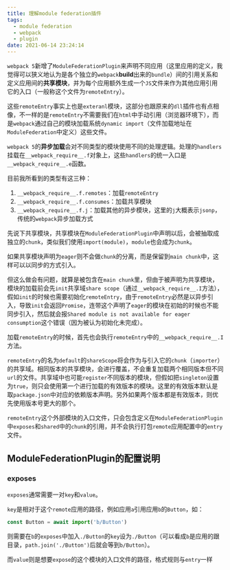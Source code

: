 ```yaml
---
title: 理解module federation插件
tags:
  - module federation
  - webpack
  - plugin
date: 2021-06-14 23:24:14
---
```

`webpack 5`新增了`ModuleFederationPlugin`来声明不同应用（这里应用的定义，我觉得可以狭义地认为是各个独立的`webpack`**build**出来的`bundle`）间的引用关系和定义应用间的**共享模块**，并为每个应用额外生成一个`JS`文件来作为其他应用引用它的入口（一般称这个文件为`remoteEntry`）。

这些`remoteEntry`事实上也是`exteranl`模块，这部分也跟原来的`dll`插件也有点相像，不一样的是`remoteEntry`不需要我们在`html`中手动引用（浏览器环境下），而是`webpack`通过自己的模块加载系统`dynamic import`（文件加载地址在`ModuleFederation`中定义）这些文件。

`webpack 5`的**异步加载**会对不同类型的模块使用不同的处理逻辑。处理的`handlers`挂载在`__webpack_require__.f`对象上，这些`handlers`的统一入口是`__webpack_require__.e`函数。

目前我所看到的类型有这三种：

1. `__webpack_require__.f.remotes`：加载`remoteEntry`
2. `__webpack_require__.f.consumes`：加载共享模块
3. `__webpack_require__.f.j`：加载其他的异步模块，这里的`j`大概表示`jsonp`，传统的`webpack`异步加载方式

先说下共享模块，共享模块在`ModuleFederationPlugin`中声明以后，会被抽取成独立的`chunk`，类似我们使用`import(module)`，`module`也会成为`chunk`。

如果共享模块声明为`eager`则不会做`chunk`的分离，而是保留到`main chunk`中，这样可以以同步的方式引入。

但这么做会有问题，就算是被包含在`main chunk`里，但由于被声明为共享模块，模块的加载前会先`init`共享域`share scope`（通过`__webpack_require__.I`方法），假如`init`的时候也需要初始化`remoteEntry`，由于`remoteEntry`必然是以异步引入，导致`init`会返回`Promise`，连带这个声明了`eager`的模块在初始的时候也不能同步引入，然后就会报`Shared module is not available for eager consumption`这个错误（因为被认为初始化未完成）。

加载`remoteEntry`的时候，首先也会执行`remoteEntry`中的`__webpack_require__.I`方法。

`remoteEntry`的名为`default`的`shareScope`将会作为与引入它的`chunk`（`importer`）的共享域。相同版本的共享模块，会进行覆盖，不会重复加载两个相同版本但不同`url`的文件。共享域中也可能`register`不同版本的模块，但假如把`singleton`设置为`true`，则只会使用第一个进行加载的有效版本的模块。这里的有效版本默认是取`package.json`中对应的依赖版本声明。另外如果两个版本都是有效版本，则优先使用版本号更大的那个。


`remoteEntry`这个外部模块的入口文件，只会包含定义在`ModuleFederationPlugin`中`exposes`和`shared`中的`chunk`的引用，并不会执行打包`remote`应用配置中的`entry`文件。

## ModuleFederationPlugin的配置说明

### exposes

`exposes`通常需要一对`key`和`value`。

`key`是相对于这个`remote`应用的路径，例如应用`a`引用应用`b`的`Button`，如：
```ts
const Button = await import('b/Button')
```
则需要在`b`的`exposes`中加入`./Button`的`key`设为`./Button`（可以看成`b`是应用的跟目录，`path.join('./Button')`后就会等到`b/Button`）。

而`value`则是想要`expose`的这个模块的入口文件的路径，格式规则与`entry`一样


